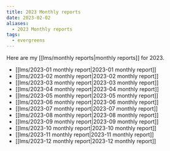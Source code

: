 ```yaml
---
title: 2023 Monthly reports
date: 2023-02-02
aliases:
  - 2023 Monthly reports
tags:
  - evergreens
---
```

Here are my [[lms/monthly reports|monthly reports]] for 2023.

- [[lms/2023-01 monthly report|2023-01 monthly report]]
- [[lms/2023-02 monthly report|2023-02 monthly report]]
- [[lms/2023-03 monthly report|2023-03 monthly report]]
- [[lms/2023-04 monthly report|2023-04 monthly report]]
- [[lms/2023-05 monthly report|2023-05 monthly report]]
- [[lms/2023-06 monthly report|2023-06 monthly report]]
- [[lms/2023-07 monthly report|2023-07 monthly report]]
- [[lms/2023-08 monthly report|2023-08 monthly report]]
- [[lms/2023-09 monthly report|2023-09 monthly report]]
- [[lms/2023-10 monthly report|2023-10 monthly report]]
- [[lms/2023-11 monthly report|2023-11 monthly report]]
- [[lms/2023-12 monthly report|2023-12 monthly report]]